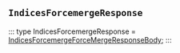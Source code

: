## `IndicesForcemergeResponse`
:::
type IndicesForcemergeResponse = [IndicesForcemergeForceMergeResponseBody](./IndicesForcemergeForceMergeResponseBody.md);
:::
